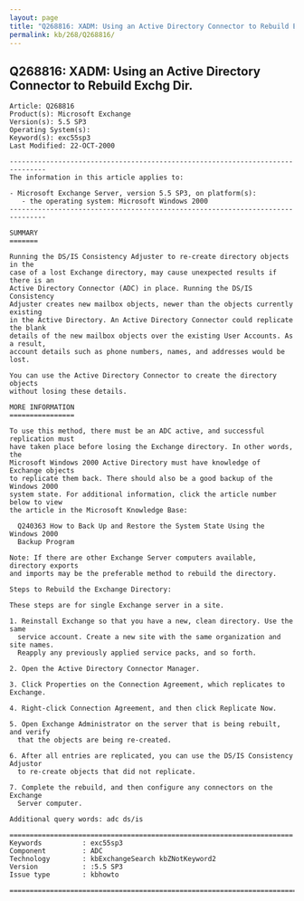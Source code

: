 ```yaml
---
layout: page
title: "Q268816: XADM: Using an Active Directory Connector to Rebuild Exchg Dir."
permalink: kb/268/Q268816/
---
```


## Q268816: XADM: Using an Active Directory Connector to Rebuild Exchg Dir.

	Article: Q268816
	Product(s): Microsoft Exchange
	Version(s): 5.5 SP3
	Operating System(s): 
	Keyword(s): exc55sp3
	Last Modified: 22-OCT-2000
	
	-------------------------------------------------------------------------------
	The information in this article applies to:
	
	- Microsoft Exchange Server, version 5.5 SP3, on platform(s):
	   - the operating system: Microsoft Windows 2000 
	-------------------------------------------------------------------------------
	
	SUMMARY
	=======
	
	Running the DS/IS Consistency Adjuster to re-create directory objects in the
	case of a lost Exchange directory, may cause unexpected results if there is an
	Active Directory Connector (ADC) in place. Running the DS/IS Consistency
	Adjuster creates new mailbox objects, newer than the objects currently existing
	in the Active Directory. An Active Directory Connector could replicate the blank
	details of the new mailbox objects over the existing User Accounts. As a result,
	account details such as phone numbers, names, and addresses would be lost.
	
	You can use the Active Directory Connector to create the directory objects
	without losing these details.
	
	MORE INFORMATION
	================
	
	To use this method, there must be an ADC active, and successful replication must
	have taken place before losing the Exchange directory. In other words, the
	Microsoft Windows 2000 Active Directory must have knowledge of Exchange objects
	to replicate them back. There should also be a good backup of the Windows 2000
	system state. For additional information, click the article number below to view
	the article in the Microsoft Knowledge Base:
	
	  Q240363 How to Back Up and Restore the System State Using the Windows 2000
	  Backup Program
	
	Note: If there are other Exchange Server computers available, directory exports
	and imports may be the preferable method to rebuild the directory.
	
	Steps to Rebuild the Exchange Directory:
	
	These steps are for single Exchange server in a site.
	
	1. Reinstall Exchange so that you have a new, clean directory. Use the same
	  service account. Create a new site with the same organization and site names.
	  Reapply any previously applied service packs, and so forth.
	
	2. Open the Active Directory Connector Manager.
	
	3. Click Properties on the Connection Agreement, which replicates to Exchange.
	
	4. Right-click Connection Agreement, and then click Replicate Now.
	
	5. Open Exchange Administrator on the server that is being rebuilt, and verify
	  that the objects are being re-created.
	
	6. After all entries are replicated, you can use the DS/IS Consistency Adjustor
	  to re-create objects that did not replicate.
	
	7. Complete the rebuild, and then configure any connectors on the Exchange
	  Server computer.
	
	Additional query words: adc ds/is
	
	======================================================================
	Keywords          : exc55sp3 
	Component         : ADC
	Technology        : kbExchangeSearch kbZNotKeyword2
	Version           : :5.5 SP3
	Issue type        : kbhowto
	
	=============================================================================
	
